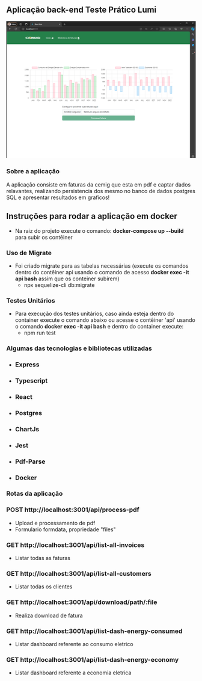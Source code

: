 ## Aplicação back-end Teste Prático Lumi

<img src="./cover.png">

### Sobre a aplicação

A aplicação consiste em faturas da cemig que esta em pdf e captar dados relavantes, realizando persistencia dos mesmo no banco de dados postgres SQL e apresentar resultados em graficos!

## Instruções para rodar a aplicação em docker

- Na raiz do projeto execute o comando: **docker-compose up --build** para subir os contêiner

### Uso de Migrate

- Foi criado migrate para as tabelas necessárias (execute os comandos dentro do contêiner api usando o comando de acesso **docker exec -it api bash** assim que os conteiner subirem)
  - npx sequelize-cli db:migrate

### Testes Unitários

- Para execução dos testes unitários, caso ainda esteja dentro do container execute o comando abaixo ou acesse o contêiner 'api' usando o comando **docker exec -it api bash** e dentro do container execute:
  - npm run test

### Algumas das tecnologias e bibliotecas utilizadas

- ### Express
- ### Typescript
- ### React
- ### Postgres
- ### ChartJs
- ### Jest
- ### Pdf-Parse
- ### Docker

### Rotas da aplicação

### POST http://localhost:3001/api/process-pdf

- Upload e processamento de pdf
- Formulario formdata, propriedade "files"

### GET http://localhost:3001/api/list-all-invoices

- Listar todas as faturas

### GET http://localhost:3001/api/list-all-customers

- Listar todas os clientes

### GET http://localhost:3001/api/download/path/:file

- Realiza download de fatura

### GET http://localhost:3001/api/list-dash-energy-consumed

- Listar dashboard referente ao consumo eletrico

### GET http://localhost:3001/api/list-dash-energy-economy

- Listar dashboard referente a economia eletrica
